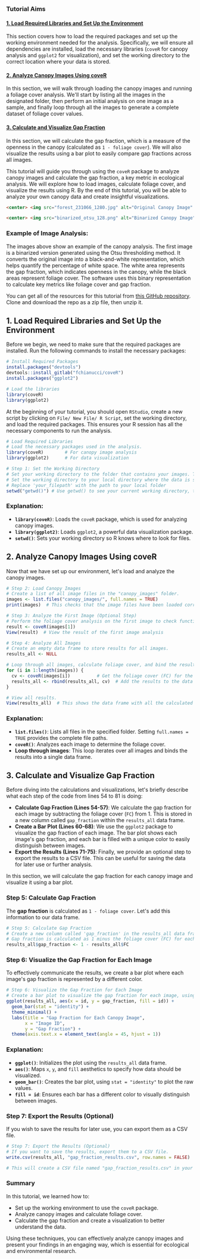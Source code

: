 ### Tutorial Aims

#### <a href="#section1"> 1. Load Required Libraries and Set Up the Environment</a>

This section covers how to load the required packages and set up the working environment needed for the analysis. Specifically, we will ensure all dependencies are installed, load the necessary libraries (`coveR` for canopy analysis and `ggplot2` for visualization), and set the working directory to the correct location where your data is stored.

#### <a href="#section2"> 2. Analyze Canopy Images Using coveR</a>

In this section, we will walk through loading the canopy images and running a foliage cover analysis. We'll start by listing all the images in the designated folder, then perform an initial analysis on one image as a sample, and finally loop through all the images to generate a complete dataset of foliage cover values.

#### <a href="#section3"> 3. Calculate and Visualize Gap Fraction</a>

In this section, we will calculate the gap fraction, which is a measure of the openness in the canopy (calculated as `1 - foliage cover`). We will also visualize the results using a bar plot to easily compare gap fractions across all images.

This tutorial will guide you through using the `coveR` package to analyze canopy images and calculate the gap fraction, a key metric in ecological analysis. We will explore how to load images, calculate foliage cover, and visualize the results using R. By the end of this tutorial, you will be able to analyze your own canopy data and create insightful visualizations.

```html
<center> <img src="forest_231066_1280.jpg" alt="Original Canopy Image" style="width: 800px;"/> </center>

<center> <img src="binarized_otsu_128.png" alt="Binarized Canopy Image" style="width: 800px;"/> </center>
```
### Example of Image Analysis:

The images above show an example of the canopy analysis. The first image is a binarized version generated using the Otsu thresholding method. It converts the original image into a black-and-white representation, which helps quantify the percentage of white space. The white area represents the gap fraction, which indicates openness in the canopy, while the black areas represent foliage cover. The software uses this binary representation to calculate key metrics like foliage cover and gap fraction.

You can get all of the resources for this tutorial from <a href="https://github.com/EdDataScienceEES/tutorial-rubyforbes.git" target="_blank">this GitHub repository</a>. Clone and download the repo as a zip file, then unzip it.

<a name="section1"></a>

## 1. Load Required Libraries and Set Up the Environment

Before we begin, we need to make sure that the required packages are installed. Run the following commands to install the necessary packages:

```r
# Install Required Packages
install.packages("devtools")
devtools::install_gitlab("fchianucci/coveR")
install.packages("ggplot2")

# Load the libraries
library(coveR)
library(ggplot2)
```

At the beginning of your tutorial, you should open `RStudio`, create a new script by clicking on `File/ New File/ R Script`, set the working directory, and load the required packages. This ensures your R session has all the necessary components to run the analysis.

```r
# Load Required Libraries
# Load the necessary packages used in the analysis.
library(coveR)        # For canopy image analysis
library(ggplot2)      # For data visualization

# Step 1: Set the Working Directory
# Set your working directory to the folder that contains your images. This ensures R can locate all your files correctly.
# Set the working directory to your local directory where the data is stored
# Replace 'your_filepath' with the path to your local folder
setwd("getwd()") # Use getwd() to see your current working directory, then adjust to your specific data location
```

### Explanation:
- **`library(coveR)`**: Loads the `coveR` package, which is used for analyzing canopy images.
- **`library(ggplot2)`**: Loads `ggplot2`, a powerful data visualization package.
- **`setwd()`**: Sets your working directory so R knows where to look for files.

<a name="section2"></a>

## 2. Analyze Canopy Images Using coveR

Now that we have set up our environment, let's load and analyze the canopy images.

```r
# Step 2: Load Canopy Images
# Create a list of all image files in the "canopy_images" folder.
images <- list.files("canopy_images/", full.names = TRUE)
print(images)  # This checks that the image files have been loaded correctly

# Step 3: Analyze the First Image (Optional Step)
# Perform the foliage cover analysis on the first image to check functionality.
result <- coveR(images[1])
View(result)  # View the result of the first image analysis

# Step 4: Analyze All Images
# Create an empty data frame to store results for all images.
results_all <- NULL

# Loop through all images, calculate foliage cover, and bind the results to 'results_all'.
for (i in 1:length(images)) {
  cv <- coveR(images[i])          # Get the foliage cover (FC) for the current image
  results_all <- rbind(results_all, cv)  # Add the results to the data frame
}

# View all results.
View(results_all)  # This shows the data frame with all the calculated values
```

### Explanation:
- **`list.files()`**: Lists all files in the specified folder. Setting `full.names = TRUE` provides the complete file paths.
- **`coveR()`**: Analyzes each image to determine the foliage cover.
- **Loop through images**: This loop iterates over all images and binds the results into a single data frame.

<a name="section3"></a>

## 3. Calculate and Visualize Gap Fraction

Before diving into the calculations and visualizations, let's briefly describe what each step of the code from lines 54 to 81 is doing:

- **Calculate Gap Fraction (Lines 54-57)**: We calculate the gap fraction for each image by subtracting the foliage cover (`FC`) from 1. This is stored in a new column called `gap_fraction` within the `results_all` data frame.
- **Create a Bar Plot (Lines 60-68)**: We use the `ggplot2` package to visualize the gap fraction of each image. The bar plot shows each image's gap fraction, and each bar is filled with a unique color to easily distinguish between images.
- **Export the Results (Lines 71-75)**: Finally, we provide an optional step to export the results to a CSV file. This can be useful for saving the data for later use or further analysis.

In this section, we will calculate the gap fraction for each canopy image and visualize it using a bar plot.

### Step 5: Calculate Gap Fraction
The **gap fraction** is calculated as `1 - foliage cover`. Let's add this information to our data frame.

```r
# Step 5: Calculate Gap Fraction
# Create a new column called 'gap_fraction' in the results_all data frame that contains the gap fraction.
# Gap fraction is calculated as 1 minus the foliage cover (FC) for each image.
results_all$gap_fraction <- 1 - results_all$FC
```

### Step 6: Visualize the Gap Fraction for Each Image
To effectively communicate the results, we create a bar plot where each image's gap fraction is represented by a different color.

```r
# Step 6: Visualize the Gap Fraction for Each Image
# Create a bar plot to visualize the gap fraction for each image, using a different color for each image.
ggplot(results_all, aes(x = id, y = gap_fraction, fill = id)) +
  geom_bar(stat = "identity") +
  theme_minimal() +
  labs(title = "Gap Fraction for Each Canopy Image",
       x = "Image ID",
       y = "Gap Fraction") +
  theme(axis.text.x = element_text(angle = 45, hjust = 1))
```

### Explanation:
- **`ggplot()`**: Initializes the plot using the `results_all` data frame.
- **`aes()`**: Maps `x`, `y`, and `fill` aesthetics to specify how data should be visualized.
- **`geom_bar()`**: Creates the bar plot, using `stat = "identity"` to plot the raw values.
- **`fill = id`**: Ensures each bar has a different color to visually distinguish between images.

### Step 7: Export the Results (Optional)
If you wish to save the results for later use, you can export them as a CSV file.

```r
# Step 7: Export the Results (Optional)
# If you want to save the results, export them to a CSV file.
write.csv(results_all, "gap_fraction_results.csv", row.names = FALSE)

# This will create a CSV file named "gap_fraction_results.csv" in your current working directory.
```

### Summary
In this tutorial, we learned how to:
- Set up the working environment to use the `coveR` package.
- Analyze canopy images and calculate foliage cover.
- Calculate the gap fraction and create a visualization to better understand the data.

Using these techniques, you can effectively analyze canopy images and present your findings in an engaging way, which is essential for ecological and environmental research.


